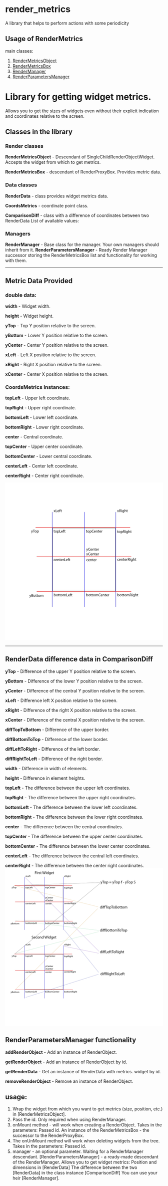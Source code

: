 # render_metrics

A library that helps to perform actions with some periodicity

## Usage of RenderMetrics

main classes:

1. [RenderMetricsObject](/lib/src/render/render_metrics.dart)
2. [RenderMetricsBox](/lib/src/render/render_metrics.dart)
3. [RenderManager](/lib/src/manager/render_manager.dart)
4. [RenderParametersManager](/lib/src/manager/render_parameters_manager.dart)

# Library for getting widget metrics.

Allows you to get the sizes of widgets even without their explicit indication and coordinates relative to the screen.

## Classes in the library

### Render classes
**RenderMetricsObject** - Descendant of SingleChildRenderObjectWidget. Accepts the widget from which to get metrics.

**RenderMetricsBox** - descendant of RenderProxyBox. Provides metric data.

### Data classes
**RenderData** - class provides widget metrics data.

**CoordsMetrics** - coordinate point class.

**ComparisonDiff** - class with a difference of coordinates between two RenderData
List of available values:

### Managers
**RenderManager** - Base class for the manager. Your own managers should inherit from it.
**RenderParametersManager** - Ready Render Manager successor storing the RenderMetricsBox list and functionality for working with them.
____

## Metric Data Provided

### double data:
**width** - Widget width.

**height** - Widget height.

**yTop** - Top Y position relative to the screen.

**yBottom** - Lower Y position relative to the screen.

**yCenter** - Center Y position relative to the screen.

**xLeft** - Left X position relative to the screen.

**xRight** - Right X position relative to the screen.

**xCenter** - Center X position relative to the screen.

### CoordsMetrics Instances:
**topLeft** - Upper left coordinate.

**topRight** - Upper right coordinate.

**bottomLeft** - Lower left coordinate.

**bottomRight** - Lower right coordinate.

**center** - Central coordinate.

**topCenter** - Upper center coordinate.

**bottomCenter** - Lower central coordinate.

**centerLeft** - Center left coordinate.

**centerRight** - Center right coordinate.

![](metrics_image.jpg)
____

## RenderData difference data in ComparisonDiff
**yTop** - Difference of the upper Y position relative to the screen.

**yBottom** - Difference of the lower Y position relative to the screen.

**yCenter** - Difference of the central Y position relative to the screen.

**xLeft** - Difference left X position relative to the screen.

**xRight** - Difference of the right X position relative to the screen.

**xCenter** - Difference of the central X position relative to the screen.

**diffTopToBottom** - Difference of the upper border.

**diffBottomToTop** - Difference of the lower border.

**diffLeftToRight** - Difference of the left border.

**diffRightToLeft** - Difference of the right border.

**width** - Difference in width of elements.

**height** - Difference in element heights.

**topLeft** - The difference between the upper left coordinates.

**topRight** - The difference between the upper right coordinates.

**bottomLeft** - The difference between the lower left coordinates.

**bottomRight** - The difference between the lower right coordinates.

**center** - The difference between the central coordinates.

**topCenter** - The difference between the upper center coordinates.

**bottomCenter** - The difference between the lower center coordinates.

**centerLeft** - The difference between the central left coordinates.

**centerRight** - The difference between the center right coordinates.
![](diff_image.jpg)

## RenderParametersManager functionality
**addRenderObject** - Add an instance of RenderObject.

**getRenderObject** - Add an instance of RenderObject by id.

**getRenderData** - Get an instance of RenderData with metrics. widget by id.

**removeRenderObject** - Remove an instance of RenderObject.


## usage:

1. Wrap the widget from which you want to get metrics (size, position, etc.) in [RenderMetricsObject].
2. Pass the id. Only required when using RenderManager.
3. onMount method - will work when creating a RenderObject.
Takes in the parameters:
Passed id.
An instance of the RenderMetricsBox - the successor to the RenderProxyBox.
4. The onUnMount method will work when deleting widgets from the tree.
Takes in the parameters:
Passed id.
5. manager - an optional parameter. Waiting for a RenderManager descendant.
[RenderParametersManager] - a ready-made descendant of the RenderManager.
Allows you to get widget metrics:
Position and dimensions in [RenderData]
The difference between the two [RenderData] in the class instance [ComparisonDiff]
You can use your heir [RenderManager].